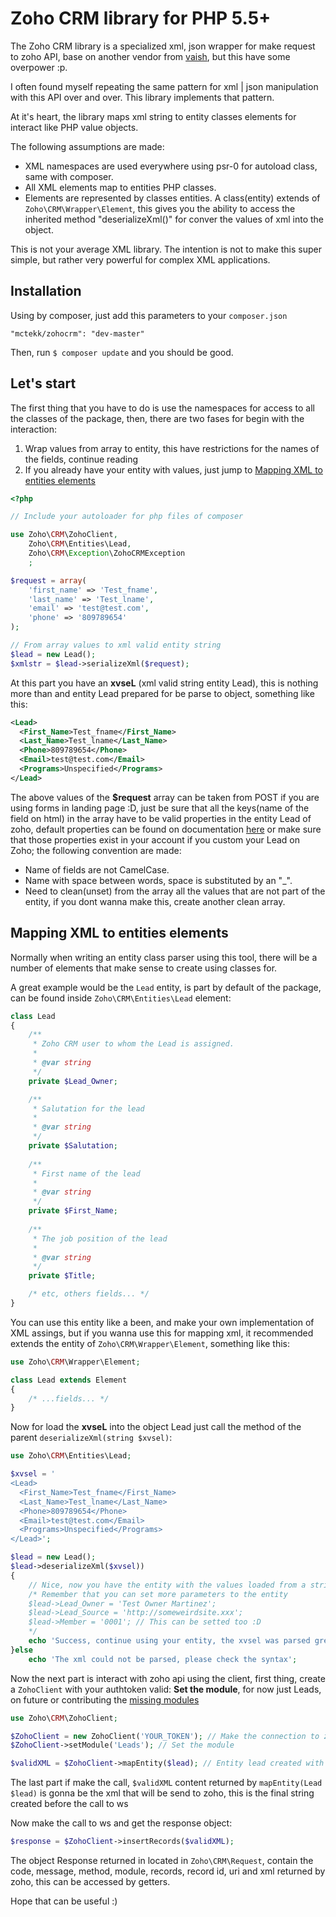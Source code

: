 Zoho CRM library for PHP 5.5+
=============================

The Zoho CRM library is a specialized xml, json wrapper for make request to zoho API, base on another vendor from [vaish](https://github.com/vaish/zohocrm-php), but this have some overpower :p.

I often found myself repeating the same pattern for xml | json manipulation with this API over and over. This library implements that pattern.

At it's heart, the library maps xml string to entity classes elements for interact like PHP value objects.

The following assumptions are made:

* XML namespaces are used everywhere using psr-0 for autoload class, same with composer.
* All XML elements map to entities PHP classes.
* Elements are represented by classes entities. A class(entity) extends of `Zoho\CRM\Wrapper\Element`, this gives you the ability to access the inherited method "deserializeXml()" for conver the values of xml into the object.

This is not your average XML library. The intention is not to make this super
simple, but rather very powerful for complex XML applications.

Installation
------------

Using by composer, just add this parameters to your `composer.json` 

    "mctekk/zohocrm": "dev-master"

Then, run `$ composer update` and you should be good.

Let's start
-----------
The first thing that you have to do is use the namespaces for access to all the classes of the package, then, there are two fases for begin with the interaction:

1. Wrap values from array to entity, this have restrictions for the names of the fields, continue reading
2. If you already have your entity with values, just jump to [Mapping XML to entities elements](https://github.com/frangeris/zohocrm-php#mapping-xml-to-entities-elements)

```php
<?php

// Include your autoloader for php files of composer

use Zoho\CRM\ZohoClient,
	Zoho\CRM\Entities\Lead,
	Zoho\CRM\Exception\ZohoCRMException
	;

$request = array(
	'first_name' => 'Test_fname',
	'last_name' => 'Test_lname',
	'email' => 'test@test.com',
	'phone' => '809789654'
);

// From array values to xml valid entity string
$lead = new Lead();
$xmlstr = $lead->serializeXml($request);
```
At this part you have an **xvseL** (xml valid string entity Lead), this is nothing more than and entity Lead prepared for be parse to object, something like this:

```xml
<Lead>
  <First_Name>Test_fname</First_Name>
  <Last_Name>Test_lname</Last_Name>
  <Phone>809789654</Phone>
  <Email>test@test.com</Email>
  <Programs>Unspecified</Programs>
</Lead>
```

The above values of the **$request** array can be taken from POST if you are using forms in landing page :D, just be sure that all the keys(name of the field on html) in the array have to be valid properties in the entity Lead of zoho, default properties can be found on documentation [here](https://www.zoho.com/crm/help/api/modules-fields.html#Leads) or make sure that those properties exist in your account if you custom your Lead on Zoho; the following convention are made:

- Name of fields are not CamelCase.
- Name with space between words, space is substituted by an "_".
- Need to clean(unset) from the array all the values that are not part of the entity, if you dont wanna make this, create another clean array.


Mapping XML to entities elements
--------------------------------

Normally when writing an entity class parser using this tool, there will be a number of elements that make sense to create using classes for.

A great example would be the `Lead` entity, is part by default of the package, can be found inside `Zoho\CRM\Entities\Lead` element:

```php
class Lead
{
	/**
	 * Zoho CRM user to whom the Lead is assigned.
	 * 
	 * @var string
	 */
	private $Lead_Owner;

	/**
	 * Salutation for the lead
	 * 
	 * @var string
	 */	
	private $Salutation;
	
	/**
	 * First name of the lead
	 * 
	 * @var string
	 */	
	private $First_Name;
	
	/**
	 * The job position of the lead
	 * 
	 * @var string
	 */	
	private $Title;

	/* etc, others fields... */
}	
```

You can use this entity like a been, and make your own implementation of XML assings, but if you wanna use this for mapping xml, it recommended extends the entity of `Zoho\CRM\Wrapper\Element`, something like this:

```php
use Zoho\CRM\Wrapper\Element;

class Lead extends Element
{
	/* ...fields... */
}	
```

Now for load the **xvseL** into the object Lead just call the method of the parent `deserializeXml(string $xvsel)`:

```php
use Zoho\CRM\Entities\Lead;

$xvsel = '
<Lead>
  <First_Name>Test_fname</First_Name>
  <Last_Name>Test_lname</Last_Name>
  <Phone>809789654</Phone>
  <Email>test@test.com</Email>
  <Programs>Unspecified</Programs>
</Lead>';

$lead = new Lead();
$lead->deserializeXml($xvsel))
{
	// Nice, now you have the entity with the values loaded from a string, F**k yeah..!
	/* Remember that you can set more parameters to the entity
	$lead->Lead_Owner = 'Test Owner Martinez';
	$lead->Lead_Source = 'http://someweirdsite.xxx';
	$lead->Member = '0001'; // This can be setted too :D
	*/
	echo 'Success, continue using your entity, the xvsel was parsed great...!';
}else
	echo 'The xml could not be parsed, please check the syntax';

```
Now the next part is interact with zoho api using the client, first thing, create a `ZohoClient` with your authtoken valid: **Set the module**, for now just Leads, on future or contributing the [missing modules](https://www.zoho.com/crm/help/api/modules-fields.html)

```php
use Zoho\CRM\ZohoClient;

$ZohoClient = new ZohoClient('YOUR_TOKEN'); // Make the connection to zoho api
$ZohoClient->setModule('Leads'); // Set the module

$validXML = $ZohoClient->mapEntity($lead); // Entity lead created with $xvsel
```

The last part if make the call, `$validXML` content returned by `mapEntity(Lead $lead)` is gonna be the xml that will be send to zoho, this is the final string created before the call to ws

Now make the call to ws and get the response object:
```php
$response = $ZohoClient->insertRecords($validXML);
```

The object Response returned in located in `Zoho\CRM\Request`, contain the code, message, method, module, records, record id, uri and xml returned by zoho, this can be accessed by getters.

Hope that can be useful :)